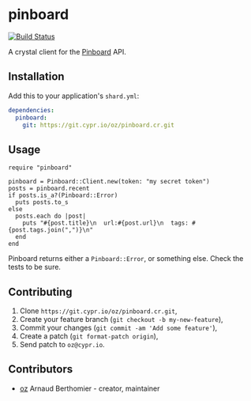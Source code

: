 # pinboard

[![Build Status](https://travis-ci.org/oz/pinboard.cr.svg?branch=master)](https://travis-ci.org/oz/pinboard.cr)

A crystal client for the [Pinboard] API.

## Installation

Add this to your application's `shard.yml`:

```yaml
dependencies:
  pinboard:
    git: https://git.cypr.io/oz/pinboard.cr.git
```

## Usage

```crystal
require "pinboard"

pinboard = Pinboard::Client.new(token: "my secret token")
posts = pinboard.recent
if posts.is_a?(Pinboard::Error)
  puts posts.to_s
else
  posts.each do |post|
    puts "#{post.title}\n  url:#{post.url}\n  tags: #{post.tags.join(",")}\n"
  end
end
```

Pinboard returns either a `Pinboard::Error`, or something else. Check the tests
to be sure.

## Contributing

1. Clone `https://git.cypr.io/oz/pinboard.cr.git`,
2. Create your feature branch (`git checkout -b my-new-feature`),
3. Commit your changes (`git commit -am 'Add some feature'`),
4. Create a patch (`git format-patch origin`),
5. Send patch to `oz@cypr.io`.

## Contributors

- [oz](https://github.com/oz) Arnaud Berthomier - creator, maintainer

[Pinboard]: https://pinboard.in/
